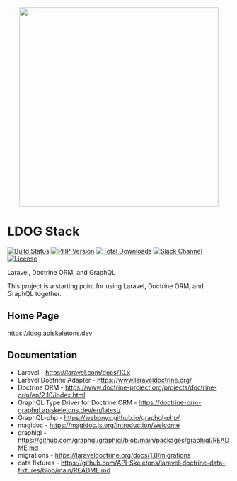 <p align="center">
    <img src="https://placehold.co/10x10/337ab7/337ab7.png" width="100%" height="15px">
    <img src="https://raw.githubusercontent.com/api-skeletons/ldog/master/public/assets/logo.svg" height="450px">
</p>

LDOG Stack
==========

[![Build Status](https://github.com/API-Skeletons/ldog/actions/workflows/ldog.yml/badge.svg)](https://github.com/API-Skeletons/ldog/actions/workflows/ldog.yml?query=branch%3Amain)
[![PHP Version](https://img.shields.io/badge/PHP-8.3%2b-blue)](https://img.shields.io/badge/PHP-8.3%2b-blue)
[![Total Downloads](https://poser.pugx.org/api-skeletons/ldog/downloads)](//packagist.org/packages/api-skeletons/ldog)
[![Slack Channel](https://camo.githubusercontent.com/21134ce22db8dc96c8ffed33cbfe3912dd1a17cf81c747983fbcad9769ac6509/68747470733a2f2f696d672e736869656c64732e696f2f62616467652f736c61636b2d6a6f696e2d6f72616e67652e737667)](https://apiskeletons.slack.com/archives/C06TEBW5P2A)
[![License](https://poser.pugx.org/api-skeletons/ldog/license)](//packagist.org/packages/api-skeletons/ldog)

Laravel, Doctrine ORM, and GraphQL

This project is a starting point for using Laravel, Doctrine ORM, and GraphQL together.


Home Page
---------

https://ldog.apiskeletons.dev


Documentation
-------------

* Laravel - https://laravel.com/docs/10.x
* Laravel Doctrine Adapter - https://www.laraveldoctrine.org/
* Doctrine ORM - https://www.doctrine-project.org/projects/doctrine-orm/en/2.10/index.html
* GraphQL Type Driver for Doctrine ORM - https://doctrine-orm-graphql.apiskeletons.dev/en/latest/
* GraphQL-php - https://webonyx.github.io/graphql-php/
* magidoc - https://magidoc.js.org/introduction/welcome
* graphiql - https://github.com/graphql/graphiql/blob/main/packages/graphiql/README.md
* migrations - https://laraveldoctrine.org/docs/1.8/migrations
* data fixtures - https://github.com/API-Skeletons/laravel-doctrine-data-fixtures/blob/main/README.md
